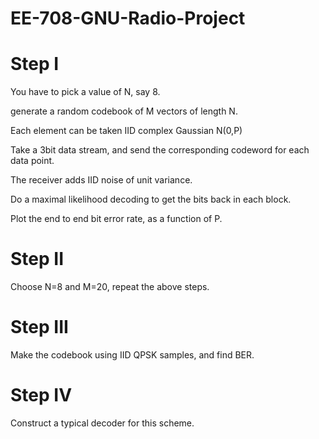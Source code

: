 # EE-708-GNU-Radio-Project
# Step I

You have to pick a value of N, say 8.

generate a random codebook of M vectors of length N.

Each element can be taken IID complex  Gaussian N(0,P)
  
Take a 3bit data stream, and send the corresponding codeword for each data point.

The receiver adds IID noise of unit variance.

Do a maximal likelihood decoding to get the bits back in each block.

Plot the end to end bit error rate, as a function of P.

# Step II

Choose N=8 and M=20, repeat the above steps.

# Step III

Make the codebook using IID  QPSK samples, and find BER.

# Step IV

Construct a typical decoder for this scheme.
